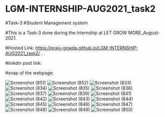 # LGM-INTERNSHIP-AUG2021_task2

#Task-3 #Student Management system

#This is a Task-3 done during the internship at LET GROW MORE_August-2021.

#Hosted Link: https://praju-gowda.github.io/LGM-INTERNSHIP-AUG2021_task2/ . . 

#linkdin post link: 


#snap of the webpage:

![Screenshot (851)](https://user-images.githubusercontent.com/74085170/129079374-679916cf-b6c0-4fdc-bfc2-16d9a4c1fc82.png)
![Screenshot (852)](https://user-images.githubusercontent.com/74085170/129079387-4d812ab7-28b4-4c71-b80e-b4aff382689b.png)
![Screenshot (833)](https://user-images.githubusercontent.com/74085170/129079395-3bbe4170-4ab2-4313-af6b-338edc53c92c.png)
![Screenshot (834)](https://user-images.githubusercontent.com/74085170/129079429-44682202-9081-48ae-8ccb-ed26b4f74022.png)
![Screenshot (835)](https://user-images.githubusercontent.com/74085170/129079448-f40bb360-f9e7-4fd8-86a1-989dce971c31.png)
![Screenshot (836)](https://user-images.githubusercontent.com/74085170/129079464-d1228425-399e-4299-9213-eec387043aa3.png)
![Screenshot (837)](https://user-images.githubusercontent.com/74085170/129079471-092521fb-c442-4b94-86bc-7a087e2efc78.png)
![Screenshot (839)](https://user-images.githubusercontent.com/74085170/129079538-c260e9ba-0bc4-4e0d-9fb0-047146881ae1.png)
![Screenshot (841)](https://user-images.githubusercontent.com/74085170/129079557-b10e72dc-d1a4-4998-9ea4-1a0f0e96b772.png)
![Screenshot (842)](https://user-images.githubusercontent.com/74085170/129079562-1bc4dcf8-437c-40b2-ae70-9307f069df4a.png)
![Screenshot (843)](https://user-images.githubusercontent.com/74085170/129079567-757c1d51-d1d4-41b4-8efc-283ba66fe91b.png)
![Screenshot (844)](https://user-images.githubusercontent.com/74085170/129079587-804f19e4-7d67-4c4d-8962-de3a1c066205.png)
![Screenshot (845)](https://user-images.githubusercontent.com/74085170/129079632-39f1baab-7b53-43ef-a136-13961a4b75ec.png)
![Screenshot (846)](https://user-images.githubusercontent.com/74085170/129079662-dbcf2d5f-2783-4e6c-9a61-288c7f73126d.png)
![Screenshot (847)](https://user-images.githubusercontent.com/74085170/129079701-f48a9609-c502-4750-99c7-c052b5b39160.png)
![Screenshot (848)](https://user-images.githubusercontent.com/74085170/129079748-5f69f41b-4b66-4199-8865-c55d940e77b2.png)
![Screenshot (849)](https://user-images.githubusercontent.com/74085170/129079783-fe866d78-b68f-481a-9860-1887c1b59803.png)
![Screenshot (850)](https://user-images.githubusercontent.com/74085170/129079800-ca4ca5b3-7efc-4eb2-8499-954b3fa0f8cb.png)

